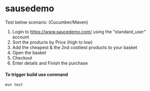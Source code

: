 # sausedemo

Test below scenario: (Cucumber/Maven)

1. Login to https://www.saucedemo.com/ using the "standard_user" account
2. Sort the products by Price (high to low)
3. Add the cheapest & the 2nd costliest products to your basket
4. Open the basket
5. Checkout
6. Enter details and Finish the purchase

#### To trigger build use command 

```mvn test```

